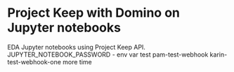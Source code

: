 # Project Keep with Domino on Jupyter notebooks
EDA Jupyter notebooks using Project Keep API.
<br>
JUPYTER_NOTEBOOK_PASSWORD - env var test
pam-test-webhook
karin-test-webhook-one more time
